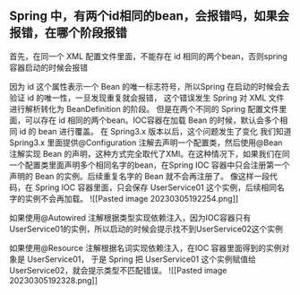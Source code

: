## Spring 中，有两个id相同的bean，会报错吗，如果会报错，在哪个阶段报错
首先，在同一个 XML 配置文件里面，不能存在 id 相同的两个bean，否则spring容器启动的时候会报错

因为 id 这个属性表示一个 Bean 的唯一标志符号，所以Spring 在启动的时候会去验证 id 的唯一性，一旦发现重复就会报错， 这个错误发生 Spring 对 XML 文件进行解析转化为 BeanDefinition 的阶段。
但是在两个不同的 Spring 配置文件里面，可以存在 id 相同的两个bean。IOC容器在加载 Bean 的时候，默认会多个相同 id 的 bean 进行覆盖。
在 Spring3.x 版本以后，这个问题发生了变化 我们知道 Spring3.x 里面提供@Configuration 注解去声明一个配置类，然后使用@Bean 注解实现 Bean 的声明，这种方式完全取代了XMl。在这种情况下，如果我们在同一个配置类里面声明多个相同名字的bean，在Spring IOC 容器中只会注册第一个声明的 Bean 的实例。后续重复名字的 Bean 就不会再注册了。 像这样一段代码，在 Spring IOC 容器里面，只会保存 UserService01 这个实例，后续相同名字的实例不会再加载。
![[Pasted image 20230305192254.png]]

如果使用@Autowired 注解根据类型实现依赖注入，因为IOC容器只有UserService01的实例，所以启动的时候会提示找不到UserService02这个实例

如果使用@Resource 注解根据名词实现依赖注入，在IOC 容器里面得到的实例对象是 UserService01， 于是 Spring 把 UserService01 这个实例赋值给 UserService02，就会提示类型不匹配错误。
![[Pasted image 20230305192328.png]]